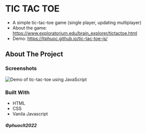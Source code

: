 # TIC TAC TOE 
* A simple tic-tac-toe game (single player, updating multiplayer)
* About the game: https://www.exploratorium.edu/brain_explorer/tictactoe.html
* Demo: https://ltphuoc.github.io/tic-tac-toe-js/

<!-- ABOUT THE PROJECT -->
## About The Project

### Screenshots
![Demo of tic-tac-toe using JavaScript]()

### Built With
* HTML  
* CSS
* Vanila Javascript

##### ©phuoclt2022 
